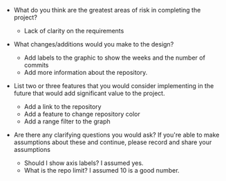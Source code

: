 - What do you think are the greatest areas of risk in completing the project?

  - Lack of clarity on the requirements

- What changes/additions would you make to the design?
    
  - Add labels to the graphic to show the weeks and the number of commits
  - Add more information about the repository.

- List two or three features that you would consider implementing in the future that would add significant value to the project.

  - Add a link to the repository
  - Add a feature to change repository color
  - Add a range filter to the graph

- Are there any clarifying questions you would ask? If you're able to make assumptions about these and continue, please record and share your assumptions

    - Should I show axis labels? I assumed yes.
    - What is the repo limit? I assumed 10 is a good number.
